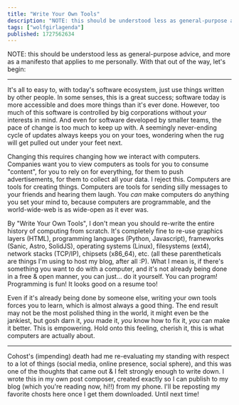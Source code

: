```yaml
---
title: "Write Your Own Tools"
description: "NOTE: this should be understood less as general-purpose advice, and more as a manifesto that applies to me personally. With that out of t..."
tags: ["wolfgirlagenda"]
published: 1727562634
---
```


NOTE: this should be understood less as general-purpose advice, and more as a manifesto that applies to me personally. With that out of the way, let's begin:

---

It's all to easy to, with today's software ecosystem, just use things written by other people. In some senses, this is a great success; software today is more accessible and does more things than it's ever done. However, too much of this software is controlled by big corporations without _your_ interests in mind. And even for software developed by smaller teams, the pace of change is too much to keep up with. A seemingly never-ending cycle of updates always keeps you on your toes, wondering when the rug will get pulled out under your feet next.

Changing this requires changing how we interact with computers. Companies want you to view computers as tools for you to consume "content", for you to rely on for everything, for them to push advertisements, for them to collect all your data. I reject this. Computers are tools for creating things. Computers are tools for sending silly messages to your friends and hearing them laugh. You _can_ make computers do anything you set your mind to, because computers are programmable, and the world-wide-web is as wide-open as it ever was.

By "Write Your Own Tools", I don't mean you should re-write the entire history of computing from scratch. It's completely fine to re-use graphics layers (HTML), programming languages (Python, Javascript), frameworks (Sanic, Astro, SolidJS), operating systems (Linux), filesystems (ext4), network stacks (TCP/IP), chipsets (x86_64), etc. (all these parentheticals are things I'm using to host my blog, after all :P). What I mean is, if there's something you want to do with a computer, and it's not already being done in a free & open manner, you can just... do it yourself. You can program! Programming is fun! It looks good on a resume too!

Even if it's already being done by someone else, writing your own tools forces you to learn, which is almost always a good thing. The end result may not be the most polished thing in the world, it might even be the jankiest, but gosh darn it, _you_ made it, _you_ know how to fix it, _you_ can make it better. This is empowering. Hold onto this feeling, cherish it, this is what computers are actually about.

---

Cohost's (impending) death had me re-evaluating my standing with respect to a lot of things (social media, online presence, social sphere), and this was one of the thoughts that came out & I felt strongly enough to write down. I wrote this in my own post composer, created exactly so I can publish to my blog (which you're reading now, hi!!) from my phone. I'll be reposting my favorite chosts here once I get them downloaded. Until next time!

